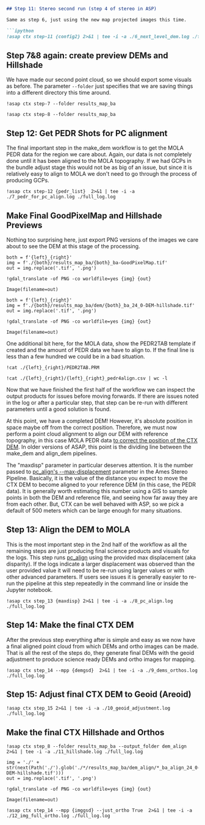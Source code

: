 ```markdown
## Step 11: Stereo second run (step 4 of stereo in ASP)

Same as step 6, just using the new map projected images this time.

```ipython
!asap ctx step-11 {config2} 2>&1 | tee -i -a ./6_next_level_dem.log ./full_log.log
```

## Step 7&8 again: create preview DEMs and Hillshade

We have made our second point cloud, so we should export some visuals as before.
The parameter `--folder` just specifies that we are saving things into a different directory this time around.

```ipython
!asap ctx step-7 --folder results_map_ba
```

```ipython
!asap ctx step-8 --folder results_map_ba
```

## Step 12: Get PEDR Shots for PC alignment

The final important step in the make_dem workflow is to get the MOLA PEDR data for the region we care about.
Again, our data is not completely done until it has been aligned to the MOLA topography.
If we had GCPs in the bundle adjust stage this would not be as big of an issue, but since it is relatively easy to align to MOLA we don't
need to go through the process of producing GCPs.

```ipython
!asap ctx step-12 {pedr_list}  2>&1 | tee -i -a ./7_pedr_for_pc_align.log ./full_log.log
```

## Make Final GoodPixelMap and Hillshade Previews

Nothing too surprising here, just export PNG versions of the images we care about to see the DEM at this stage of the processing.

```ipython
both = f'{left}_{right}'
img = f'./{both}/results_map_ba/{both}_ba-GoodPixelMap.tif'
out = img.replace('.tif', '.png')
```

```ipython
!gdal_translate -of PNG -co worldfile=yes {img} {out}
```

```ipython
Image(filename=out)
```

```ipython
both = f'{left}_{right}'
img = f'./{both}/results_map_ba/dem/{both}_ba_24_0-DEM-hillshade.tif'
out = img.replace('.tif', '.png')
```

```ipython
!gdal_translate -of PNG -co worldfile=yes {img} {out}
```

```ipython
Image(filename=out)
```

One additional bit here, for the MOLA data, show the PEDR2TAB template if created and the amount of PEDR data we have to align to.
If the final line is less than a few hundred we could be in a bad situation.

```ipython
!cat ./{left}_{right}/PEDR2TAB.PRM
```

```ipython
!cat ./{left}_{right}/{left}_{right}_pedr4align.csv | wc -l
```

Now that we have finished the first half of the workflow we can inspect the output products for issues before moving forwards.
If there are issues noted in the log or after a particular step, that step can be re-run with different parameters until a good solution is found.

At this point, we have a completed DEM! However, it's absolute position in space maybe off from the correct position.
Therefore, we must now perform a point cloud alignment to align our DEM with reference topography, in this case MOLA PEDR data [to correct the position of the CTX DEM](https://stereopipeline.readthedocs.io/en/latest/next_steps.html?highlight=ortho#alignment-to-point-clouds-from-a-different-source).
In older versions of ASAP, this point is the dividing line between the make_dem and align_dem pipelines.

The "maxdisp" parameter in particular deserves attention.
It is the number passed to [pc_align's --max-displacement](https://stereopipeline.readthedocs.io/en/latest/tools/pc_align.html) parameter in the Ames Stereo Pipeline.
Basically, it is the value of the distance you expect to move the CTX DEM to become aligned to your reference DEM (in this case, the PEDR data).
It is generally worth estimating this number using a GIS to sample points in both the DEM and reference file, and seeing how far away they are from each other.
But, CTX can be well behaved with ASP, so we pick a default of 500 meters which can be large enough for many situations.

## Step 13: Align the DEM to MOLA

This is the most important step in the 2nd half of the workflow as all the remaining steps are just producing final science products and visuals for the logs.
This step runs [pc_align](https://stereopipeline.readthedocs.io/en/latest/tools/pc_align.html) using the provided max displacement (aka disparity). If the
logs indicate a larger displacement was observed than the user provided value it will need to be re-run using larger values or with other advanced parameters.
If users see issues it is generally easyier to re-run the pipeline at this step repeatedly in the command line or inside the Jupyter notebook.

```ipython
!asap ctx step_13 {maxdisp} 2>&1 | tee -i -a ./8_pc_align.log ./full_log.log
```

## Step 14: Make the final CTX DEM

After the previous step everything after is simple and easy as we now have a final aligned point cloud from which DEMs and ortho images can be made.
That is all the rest of the steps do, they generate final DEMs with the geoid adjustment to produce science ready DEMs and ortho images for mapping.

```ipython
!asap ctx step_14 --mpp {demgsd}  2>&1 | tee -i -a ./9_dems_orthos.log ./full_log.log
```

## Step 15: Adjust final CTX DEM to Geoid (Areoid)

```ipython
!asap ctx step_15 2>&1 | tee -i -a ./10_geoid_adjustment.log  ./full_log.log
```

## Make the final CTX Hillshade and Orthos

```ipython
!asap ctx step_8 --folder results_map_ba --output_folder dem_align 2>&1 | tee -i -a ./11_hillshade.log ./full_log.log
```

```ipython
img = './' + str(next(Path('./').glob('./*/results_map_ba/dem_align/*_ba_align_24_0-DEM-hillshade.tif')))
out = img.replace('.tif', '.png')
```

```ipython
!gdal_translate -of PNG -co worldfile=yes {img} {out}
```

```ipython
Image(filename=out)
```

```ipython
!asap ctx step_14 --mpp {imggsd} --just_ortho True  2>&1 | tee -i -a ./12_img_full_ortho.log ./full_log.log
```
```